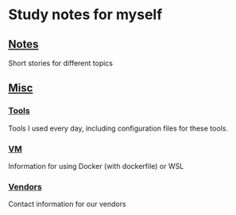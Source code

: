 # Study notes for myself

## [Notes](https://github.com/ylee067200/ylee067200.github.io/tree/main/Notes)

Short stories for different topics

## [Misc](https://github.com/ylee067200/ylee067200.github.io/tree/main/Misc)

### [Tools](https://github.com/ylee067200/ylee067200.github.io/tree/main/Misc/Tools)

Tools I used every day, including configuration files for these tools.

### [VM](https://github.com/ylee067200/ylee067200.github.io/tree/main/Misc/VM)

Information for using Docker (with dockerfile) or WSL

### [Vendors](https://github.com/ylee067200/ylee067200.github.io/tree/main/Misc/Vendors)

Contact information for our vendors
